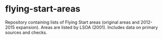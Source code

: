 # flying-start-areas
Repository containing lists of Flying Start areas (original areas and 2012-2015 expansion). Areas are listed by LSOA (2001). Includes data on primary sources and checks. 
